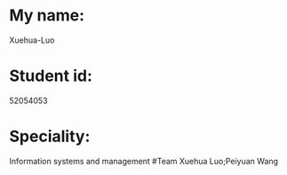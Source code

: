 # My name:
Xuehua-Luo
# Student id:
52054053
# Speciality:
Information systems and management
#Team
Xuehua Luo;Peiyuan Wang
